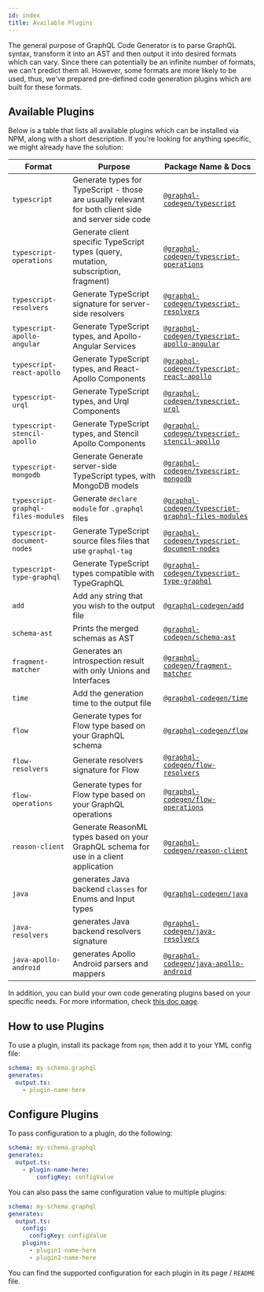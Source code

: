 ```yaml
---
id: index
title: Available Plugins
---
```


The general purpose of GraphQL Code Generator is to parse GraphQL syntax, transform it into an AST and then output it into desired formats which can vary. Since there can potentially be an infinite number of formats, we can't predict them all. However, some formats are more likely to be used, thus, we've prepared pre-defined code generation plugins which are built for these formats.

## Available Plugins

Below is a table that lists all available plugins which can be installed via NPM, along with a short description. If you're looking for anything specific, we might already have the solution:

| Format                             | Purpose                                                                                              | Package Name & Docs                                                                          |
| ---------------------------------- | ---------------------------------------------------------------------------------------------------- | -------------------------------------------------------------------------------------------- |
| `typescript`                       | Generate types for TypeScript - those are usually relevant for both client side and server side code | [`@graphql-codegen/typescript`](./typescript.md)                                             |
| `typescript-operations`            | Generate client specific TypeScript types (query, mutation, subscription, fragment)                  | [`@graphql-codegen/typescript-operations`](./typescript-operations.md)                       |
| `typescript-resolvers`             | Generate TypeScript signature for server-side resolvers                                              | [`@graphql-codegen/typescript-resolvers`](./typescript-resolvers.md)                         |
| `typescript-apollo-angular`        | Generate TypeScript types, and Apollo-Angular Services                                               | [`@graphql-codegen/typescript-apollo-angular`](./typescript-apollo-angular.md)               |
| `typescript-react-apollo`          | Generate TypeScript types, and React-Apollo Components                                               | [`@graphql-codegen/typescript-react-apollo`](./typescript-react-apollo.md)                   |
| `typescript-urql`                  | Generate TypeScript types, and Urql Components                                                       | [`@graphql-codegen/typescript-urql`](./typescript-urql.md)                                   |
| `typescript-stencil-apollo`        | Generate TypeScript types, and Stencil Apollo Components                                             | [`@graphql-codegen/typescript-stencil-apollo`](./typescript-stencil-apollo.md)               |
| `typescript-mongodb`               | Generate Generate server-side TypeScript types, with MongoDB models                                  | [`@graphql-codegen/typescript-mongodb`](./typescript-mongodb.md)                             |
| `typescript-graphql-files-modules` | Generate `declare module` for `.graphql` files                                                       | [`@graphql-codegen/typescript-graphql-files-modules`](./typescript-graphql-files-modules.md) |
| `typescript-document-nodes`        | Generate TypeScript source files files that use `graphql-tag`                                        | [`@graphql-codegen/typescript-document-nodes`](./typescript-document-nodes.md)               |
| `typescript-type-graphql`          | Generate TypeScript types compatible with TypeGraphQL                                                | [`@graphql-codegen/typescript-type-graphql`](./typescript-type-graphql.md)                   |
| `add`                              | Add any string that you wish to the output file                                                      | [`@graphql-codegen/add`](./add.md)                                                           |
| `schema-ast`                       | Prints the merged schemas as AST                                                                     | [`@graphql-codegen/schema-ast`](./schema-ast.md)                                             |
| `fragment-matcher`                 | Generates an introspection result with only Unions and Interfaces                                    | [`@graphql-codegen/fragment-matcher`](./fragment-matcher.md)                                 |
| `time`                             | Add the generation time to the output file                                                           | [`@graphql-codegen/time`](./time.md)                                                         |
| `flow`                             | Generate types for Flow type based on your GraphQL schema                                            | [`@graphql-codegen/flow`](./flow.md)                                                         |
| `flow-resolvers`                   | Generate resolvers signature for Flow                                                                | [`@graphql-codegen/flow-resolvers`](./flow-resolvers.md)                                     |
| `flow-operations`                  | Generate types for Flow type based on your GraphQL operations                                        | [`@graphql-codegen/flow-operations`](./flow-operations.md)                                   |
| `reason-client`                    | Generate ReasonML types based on your GraphQL schema for use in a client application                 | [`@graphql-codegen/reason-client`](./reason-client.md)                                       |
| `java`                             | generates Java backend `classes` for Enums and Input types                                           | [`@graphql-codegen/java`](./java.md)                                                         |
| `java-resolvers`                   | generates Java backend resolvers signature                                                           | [`@graphql-codegen/java-resolvers`](./java-resolvers.md)                                     |
| `java-apollo-android`              | generates Apollo Android parsers and mappers                                                         | [`@graphql-codegen/java-apollo-android`](./java-apollo-android.md)                           |

In addition, you can build your own code generating plugins based on your specific needs. For more information, check [this doc page](../custom-codegen/index).

## How to use Plugins

To use a plugin, install its package from `npm`, then add it to your YML config file:

```yml
schema: my-schema.graphql
generates:
  output.ts:
    - plugin-name-here
```

## Configure Plugins

To pass configuration to a plugin, do the following:

```yml
schema: my-schema.graphql
generates:
  output.ts:
    - plugin-name-here:
        configKey: configValue
```

You can also pass the same configuration value to multiple plugins:

```yml
schema: my-schema.graphql
generates:
  output.ts:
    config:
      configKey: configValue
    plugins:
      - plugin1-name-here
      - plugin2-name-here
```

You can find the supported configuration for each plugin in its page / `README` file.
